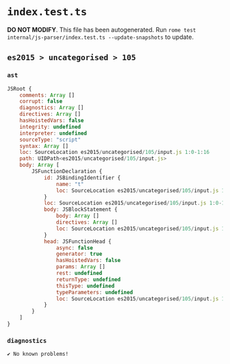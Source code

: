 # `index.test.ts`

**DO NOT MODIFY**. This file has been autogenerated. Run `rome test internal/js-parser/index.test.ts --update-snapshots` to update.

## `es2015 > uncategorised > 105`

### `ast`

```javascript
JSRoot {
	comments: Array []
	corrupt: false
	diagnostics: Array []
	directives: Array []
	hasHoistedVars: false
	integrity: undefined
	interpreter: undefined
	sourceType: "script"
	syntax: Array []
	loc: SourceLocation es2015/uncategorised/105/input.js 1:0-1:16
	path: UIDPath<es2015/uncategorised/105/input.js>
	body: Array [
		JSFunctionDeclaration {
			id: JSBindingIdentifier {
				name: "t"
				loc: SourceLocation es2015/uncategorised/105/input.js 1:10-1:11 (t)
			}
			loc: SourceLocation es2015/uncategorised/105/input.js 1:0-1:16
			body: JSBlockStatement {
				body: Array []
				directives: Array []
				loc: SourceLocation es2015/uncategorised/105/input.js 1:14-1:16
			}
			head: JSFunctionHead {
				async: false
				generator: true
				hasHoistedVars: false
				params: Array []
				rest: undefined
				returnType: undefined
				thisType: undefined
				typeParameters: undefined
				loc: SourceLocation es2015/uncategorised/105/input.js 1:11-1:13
			}
		}
	]
}
```

### `diagnostics`

```
✔ No known problems!

```
